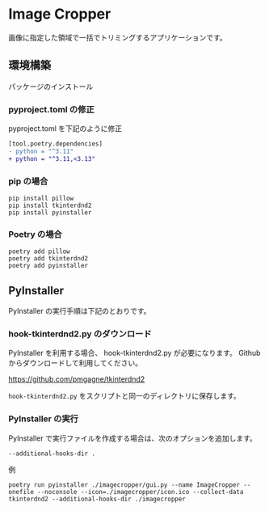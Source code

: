 # Image Cropper

画像に指定した領域で一括でトリミングするアプリケーションです。

## 環境構築

パッケージのインストール

### pyproject.toml の修正

pyproject.toml を下記のように修正

```diff
[tool.poetry.dependencies]
- python = "^3.11"
+ python = "^3.11,<3.13"
```

### pip の場合

```shell
pip install pillow
pip install tkinterdnd2
pip install pyinstaller
```

### Poetry の場合

```shell
poetry add pillow
poetry add tkinterdnd2
poetry add pyinstaller
```

## PyInstaller

PyInstaller の実行手順は下記のとおりです。

### hook-tkinterdnd2.py のダウンロード

PyInstaller を利用する場合、 hook-tkinterdnd2.py が必要になります。
Github からダウンロードして利用してください。

https://github.com/pmgagne/tkinterdnd2

`hook-tkinterdnd2.py` をスクリプトと同一のディレクトリに保存します。

### PyInstaller の実行

PyInstaller で実行ファイルを作成する場合は、次のオプションを追加します。

```shell
--additional-hooks-dir .
```

例

```shell
poetry run pyinstaller ./imagecropper/gui.py --name ImageCropper --onefile --noconsole --icon=./imagecropper/icon.ico --collect-data tkinterdnd2 --additional-hooks-dir ./imagecropper
```
